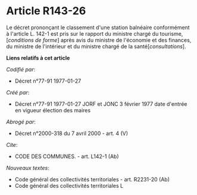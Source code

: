 # Article R143-26

Le décret prononçant le classement d'une station balnéaire conformément à l'article L. 142-1 est pris sur le rapport du
ministre chargé du tourisme,[*conditions de forme*] après avis du ministre de l'économie et des finances, du ministre de
l'intérieur et du ministre chargé de la santé[*consultations*].

**Liens relatifs à cet article**

_Codifié par_:

  - Décret n°77-91 1977-01-27

_Créé par_:

  - Décret n°77-91 1977-01-27 JORF et JONC 3 février 1977 date d'entrée en vigueur élection des maires

_Abrogé par_:

  - Décret n°2000-318 du 7 avril 2000 - art. 4 (V)

_Cite_:

  - CODE DES COMMUNES. - art. L142-1 (Ab)

_Nouveaux textes_:

  - Code général des collectivités territoriales - art. R2231-20 (Ab)
  - Code général des collectivités territoriales L
